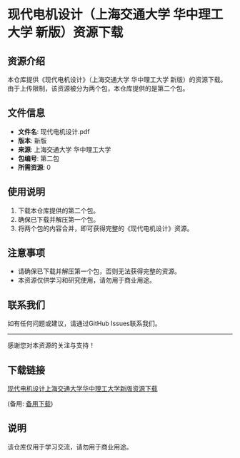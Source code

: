 # 现代电机设计（上海交通大学 华中理工大学 新版）资源下载

## 资源介绍

本仓库提供《现代电机设计》（上海交通大学 华中理工大学 新版）的资源下载。由于上传限制，该资源被分为两个包，本仓库提供的是第二个包。

## 文件信息

- **文件名**: 现代电机设计.pdf
- **版本**: 新版
- **来源**: 上海交通大学 华中理工大学
- **包编号**: 第二包
- **所需资源**: 0

## 使用说明

1. 下载本仓库提供的第二个包。
2. 确保已下载并解压第一个包。
3. 将两个包的内容合并，即可获得完整的《现代电机设计》资源。

## 注意事项

- 请确保已下载并解压第一个包，否则无法获得完整的资源。
- 本资源仅供学习和研究使用，请勿用于商业用途。

## 联系我们

如有任何问题或建议，请通过GitHub Issues联系我们。

---

感谢您对本资源的关注与支持！

## 下载链接
[现代电机设计上海交通大学华中理工大学新版资源下载](https://pan.quark.cn/s/8254ed36cc64) 

(备用: [备用下载](https://pan.baidu.com/s/1wlFDalDg9vVe2PK7hSXKJw?pwd=1234))

## 说明

该仓库仅用于学习交流，请勿用于商业用途。
